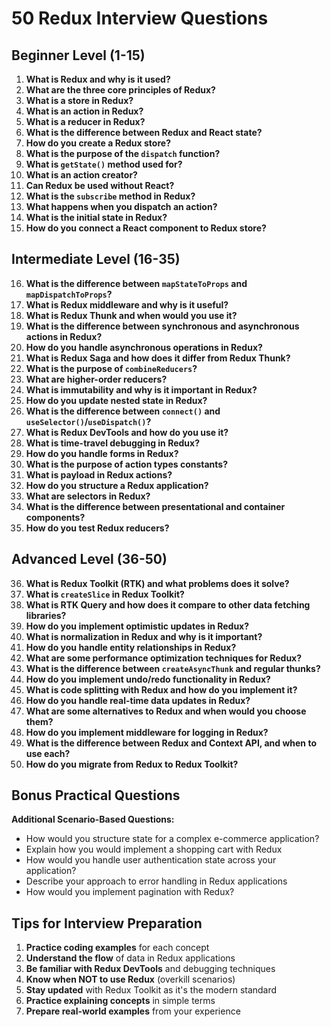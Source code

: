 # 50 Redux Interview Questions

## Beginner Level (1-15)

1. **What is Redux and why is it used?**
2. **What are the three core principles of Redux?**
3. **What is a store in Redux?**
4. **What is an action in Redux?**
5. **What is a reducer in Redux?**
6. **What is the difference between Redux and React state?**
7. **How do you create a Redux store?**
8. **What is the purpose of the `dispatch` function?**
9. **What is `getState()` method used for?**
10. **What is an action creator?**
11. **Can Redux be used without React?**
12. **What is the `subscribe` method in Redux?**
13. **What happens when you dispatch an action?**
14. **What is the initial state in Redux?**
15. **How do you connect a React component to Redux store?**

## Intermediate Level (16-35)

16. **What is the difference between `mapStateToProps` and `mapDispatchToProps`?**
17. **What is Redux middleware and why is it useful?**
18. **What is Redux Thunk and when would you use it?**
19. **What is the difference between synchronous and asynchronous actions in Redux?**
20. **How do you handle asynchronous operations in Redux?**
21. **What is Redux Saga and how does it differ from Redux Thunk?**
22. **What is the purpose of `combineReducers`?**
23. **What are higher-order reducers?**
24. **What is immutability and why is it important in Redux?**
25. **How do you update nested state in Redux?**
26. **What is the difference between `connect()` and `useSelector()`/`useDispatch()`?**
27. **What is Redux DevTools and how do you use it?**
28. **What is time-travel debugging in Redux?**
29. **How do you handle forms in Redux?**
30. **What is the purpose of action types constants?**
31. **What is payload in Redux actions?**
32. **How do you structure a Redux application?**
33. **What are selectors in Redux?**
34. **What is the difference between presentational and container components?**
35. **How do you test Redux reducers?**

## Advanced Level (36-50)

36. **What is Redux Toolkit (RTK) and what problems does it solve?**
37. **What is `createSlice` in Redux Toolkit?**
38. **What is RTK Query and how does it compare to other data fetching libraries?**
39. **How do you implement optimistic updates in Redux?**
40. **What is normalization in Redux and why is it important?**
41. **How do you handle entity relationships in Redux?**
42. **What are some performance optimization techniques for Redux?**
43. **What is the difference between `createAsyncThunk` and regular thunks?**
44. **How do you implement undo/redo functionality in Redux?**
45. **What is code splitting with Redux and how do you implement it?**
46. **How do you handle real-time data updates in Redux?**
47. **What are some alternatives to Redux and when would you choose them?**
48. **How do you implement middleware for logging in Redux?**
49. **What is the difference between Redux and Context API, and when to use each?**
50. **How do you migrate from Redux to Redux Toolkit?**

## Bonus Practical Questions

**Additional Scenario-Based Questions:**

- How would you structure state for a complex e-commerce application?
- Explain how you would implement a shopping cart with Redux
- How would you handle user authentication state across your application?
- Describe your approach to error handling in Redux applications
- How would you implement pagination with Redux?

## Tips for Interview Preparation

1. **Practice coding examples** for each concept
2. **Understand the flow** of data in Redux applications
3. **Be familiar with Redux DevTools** and debugging techniques
4. **Know when NOT to use Redux** (overkill scenarios)
5. **Stay updated** with Redux Toolkit as it's the modern standard
6. **Practice explaining concepts** in simple terms
7. **Prepare real-world examples** from your experience
